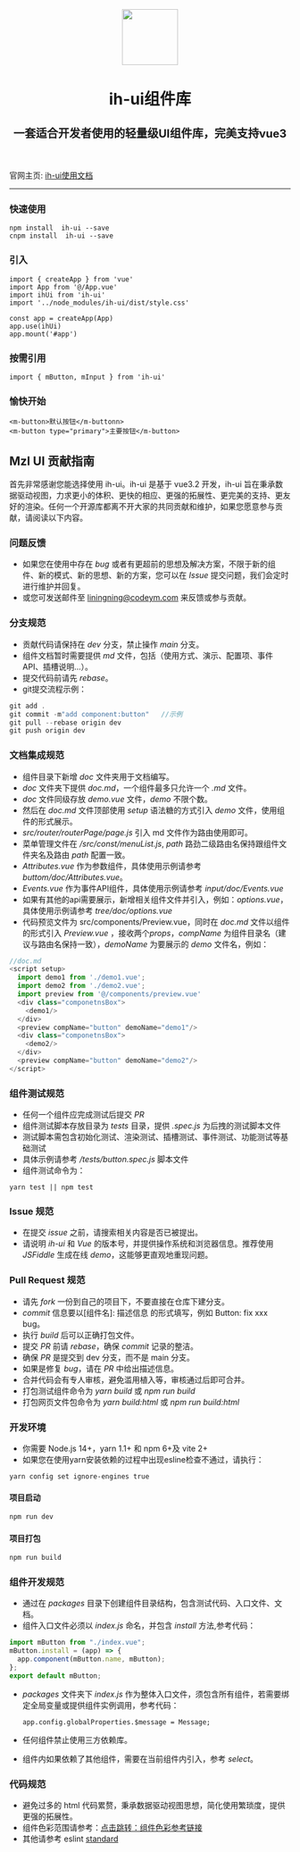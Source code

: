 <div align="center">
  <img src="http://ihui.codeym.com/assets/logo.35ebc5f4.png" width="100"/>
  <h1 style="border-bottom:0">
    <p>ih-ui组件库</p>
    <p style="font-size:20px">一套适合开发者使用的轻量级UI组件库，完美支持vue3</p>
  </h1>
</div>
<br/>



官网主页: [ih-ui使用文档](https://ihui.codeym.com/)
***
### 快速使用
```
npm install  ih-ui --save
cnpm install  ih-ui --save
```
### 引入
```
import { createApp } from 'vue'
import App from '@/App.vue'
import ihUi from 'ih-ui'
import '../node_modules/ih-ui/dist/style.css'

const app = createApp(App)
app.use(ihUi)
app.mount('#app')
```
### 按需引用
```
import { mButton, mInput } from 'ih-ui'
```
### 愉快开始
```
<m-button>默认按钮</m-buttonn> 
<m-button type="primary">主要按钮</m-button>
```

## Mzl UI 贡献指南

首先非常感谢您能选择使用 ih-ui。ih-ui 是基于 vue3.2 开发，ih-ui 旨在秉承数据驱动视图，力求更小的体积、更快的相应、更强的拓展性、更完美的支持、更友好的渲染。任何一个开源库都离不开大家的共同贡献和维护，如果您愿意参与贡献，请阅读以下内容。

### 问题反馈

-  如果您在使用中存在 *bug* 或者有更超前的思想及解决方案，不限于新的组件、新的模式、新的思想、新的方案，您可以在 *Issue* 提交问题，我们会定时进行维护并回复。
-  或您可发送邮件至 liningning@codeym.com 来反馈或参与贡献。

### 分支规范

-  贡献代码请保持在 *dev* 分支，禁止操作 *main* 分支。
-  组件文档暂时需要提供 *md* 文件，包括（使用方式、演示、配置项、事件 API、插槽说明...）。
-  提交代码前请先 *rebase*。
-  git提交流程示例：

  ```javascript
  git add .
  git commit -m"add component:button"   //示例
  git pull --rebase origin dev
  git push origin dev
  ```

### 文档集成规范

-  组件目录下新增 _doc_ 文件夹用于文档编写。
-  _doc_ 文件夹下提供 _doc.md_，一个组件最多只允许一个 *.md* 文件。
-  _doc_ 文件同级存放 _demo.vue_ 文件，_demo_ 不限个数。
-  然后在 _doc.md_ 文件顶部使用 _setup_ 语法糖的方式引入 _demo_ 文件，使用组件的形式展示。
-  *src/router/routerPage/page.js* 引入 md 文件作为路由使用即可。
-  菜单管理文件在 */src/const/menuList.js*, *path* 路劲二级路由名保持跟组件文件夹名及路由 _path_ 配置一致。
-  *Attributes.vue* 作为参数组件，具体使用示例请参考 *buttom/doc/Attributes.vue*。
-  *Events.vue* 作为事件API组件，具体使用示例请参考 *input/doc/Events.vue*
-  如果有其他的api需要展示，新增相关组件文件并引入，例如：*options.vue*，具体使用示例请参考 *tree/doc/options.vue*
-  代码预览文件为 src/components/Preview.vue，同时在 _doc.md_ 文件以组件的形式引入 _Preview.vue_ ，接收两个*props*，_compName_ 为组件目录名（建议与路由名保持一致），_demoName_ 为要展示的 _demo_ 文件名，例如：
  ```javascript
  //doc.md
  <script setup>
    import demo1 from './demo1.vue'; 
    import demo2 from './demo2.vue'; 
    import preview from '@/components/preview.vue'
    <div class="componetnsBox">
      <demo1/>
    </div>
    <preview compName="button" demoName="demo1"/>
    <div class="componetnsBox">
      <demo2/>
    </div>
    <preview compName="button" demoName="demo2"/>
  </script>
  ```
### 组件测试规范
-  任何一个组件应完成测试后提交 *PR*
-  组件测试脚本存放目录为 *tests* 目录，提供 *.spec.js* 为后拽的测试脚本文件
-  测试脚本需包含初始化测试、渲染测试、插槽测试、事件测试、功能测试等基础测试
-  具体示例请参考 */tests/button.spec.js* 脚本文件
-  组件测试命令为：
  ```
  yarn test || npm test
  ```

### Issue 规范

-  在提交 *issue* 之前，请搜索相关内容是否已被提出。
-  请说明 *ih-ui* 和 *Vue* 的版本号，并提供操作系统和浏览器信息。推荐使用 *JSFiddle* 生成在线 *demo*，这能够更直观地重现问题。

### Pull Request 规范

-  请先 *fork* 一份到自己的项目下，不要直接在仓库下建分支。
-  *commit* 信息要以[组件名]: 描述信息 的形式填写，例如 Button: fix xxx bug。
-  执行 *build* 后可以正确打包文件。
-  提交 *PR* 前请 *rebase*，确保 *commit* 记录的整洁。
-  确保 *PR* 是提交到 dev 分支，而不是 main 分支。
-  如果是修复 *bug*，请在 *PR* 中给出描述信息。
-  合并代码会有专人审核，避免滥用植入等，审核通过后即可合并。
-  打包测试组件命令为 *yarn build* 或 *npm run build*
-  打包网页文件包命令为 *yarn build:html* 或 *npm run build:html*
### 开发环境

-  你需要 Node.js 14+，yarn 1.1+ 和 npm 6+及 vite 2+
-  如果您在使用yarn安装依赖的过程中出现esline检查不通过，请执行：

  ```
  yarn config set ignore-engines true
  ```

  #### 项目启动

  ```javascript
  npm run dev
  ```

  #### 项目打包

  ```javascript
  npm run build
  ```

### 组件开发规范

-  通过在 *packages* 目录下创建组件目录结构，包含测试代码、入口文件、文档。
-  组件入口文件必须以 *index.js* 命名，并包含 *install* 方法,参考代码：
  ```javascript
  import mButton from "./index.vue";
  mButton.install = (app) => {
    app.component(mButton.name, mButton);
  };
  export default mButton;
  ```
  
- *packages* 文件夹下 *index.js* 作为整体入口文件，须包含所有组件，若需要绑定全局变量或提供组件实例调用，参考代码：

  ```
  app.config.globalProperties.$message = Message;
  ```
-  任何组件禁止使用三方依赖库。
-  组件内如果依赖了其他组件，需要在当前组件内引入，参考 *select*。

### 代码规范

-  避免过多的 html 代码累赘，秉承数据驱动视图思想，简化使用繁琐度，提供更强的拓展性。
-  组件色彩范围请参考：[点击跳转：组件色彩参考链接](https://ihui.codeym.com/#/ihui/color)
-  其他请参考 eslint [standard](https://github.com/standard/standard/blob/master/RULES.md#javascript-standard-style)
<br/>

